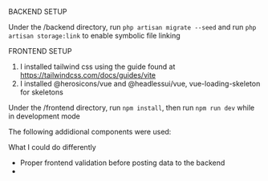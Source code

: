 BACKEND SETUP

Under the /backend directory, run `php artisan migrate --seed` and run `php artisan storage:link` to enable symbolic file linking



FRONTEND SETUP 

1. I installed tailwind css using the guide found at https://tailwindcss.com/docs/guides/vite
2. I installed @herosicons/vue and @headlessui/vue, vue-loading-skeleton for skeletons

Under the /frontend directory, run `npm install`, then run `npm run dev` while in development mode

The following addidional components were used:


What I could do differently
- Proper frontend validation before posting data to the backend
- 